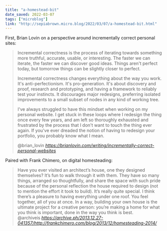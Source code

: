 ```yaml
---
title: "a-homestead-bit"
date_saved: 2022-03-07
tags: ["microblog"]
link: "http://sepiabrown.micro.blog/2022/03/07/a-homestead-bit.html"
---
```

First, Brian Lovin on a perspective around incrementally correct personal sites:

<blockquote class="quoteback" darkmode="" data-title="Incrementally%20correct%20personal%20websites" data-author="@brian_lovin" cite="https://brianlovin.com/writing/incrementally-correct-personal-websites">
<p>Incremental correctness is the process of iterating towards something more truthful, accurate, usable, or interesting. The faster we can iterate, the faster we can discover good ideas. Things aren't perfect today, but tomorrow things can be slightly closer to perfect.</p>
<p>Incremental correctness changes everything about the way you work. It's anti-perfectionism. It's pro-generation. It's about discovery and proof, research and prototyping, and having a framework to reliably test your instincts. It discourages major redesigns, preferring isolated improvements to a small subset of nodes in any kind of working tree.</p>
<p>I've always struggled to have this mindset when working on my personal website. I get stuck in these loops where I redesign the thing once every few years, and am left so thoroughly exhausted and frustrated by the process that I don't want to touch the thing ever again. If you've ever dreaded the notion of having to redesign your portfolio, you probably know what I mean.</p>
<footer>@brian_lovin <cite><a href="https://brianlovin.com/writing/incrementally-correct-personal-websites">https://brianlovin.com/writing/incrementally-correct-personal-websites</a></cite></footer>
</blockquote>
<script note="" src="https://cdn.jsdelivr.net/gh/Blogger-Peer-Review/quotebacks@1/quoteback.js"></script>

Paired with Frank Chimero, on digital homesteading:

<blockquote class="quoteback" darkmode="" data-title="Frank%20Chimero%20%C3%97%20Blog%20%C3%97%20Homesteading%202014" data-author="Frank Chimero" cite="https://archive.ph/2013.12.27-041357/http://frankchimero.com/blog/2013/12/homesteading-2014/">
Have you ever visited an architect’s house, one they designed themselves? It’s fun to walk through it with them. They have so many things, arranged so thoughtfully, and share the space with such pride because of the personal reflection the house required to design (not to mention the effort it took to build). It’s really quite special. I think there’s a pleasure to having everything under one roof. You feel together, all of you at once. In a way, building your own house is the ultimate project for a creative person: you’re making a home for what you think is important, done in the way you think is best.
<footer>@archiveis <cite><a href="https://archive.ph/2013.12.27-041357/http://frankchimero.com/blog/2013/12/homesteading-2014/">https://archive.ph/2013.12.27-041357/http://frankchimero.com/blog/2013/12/homesteading-2014/</a></cite></footer>
</blockquote>
<script note="" src="https://cdn.jsdelivr.net/gh/Blogger-Peer-Review/quotebacks@1/quoteback.js"></script>

